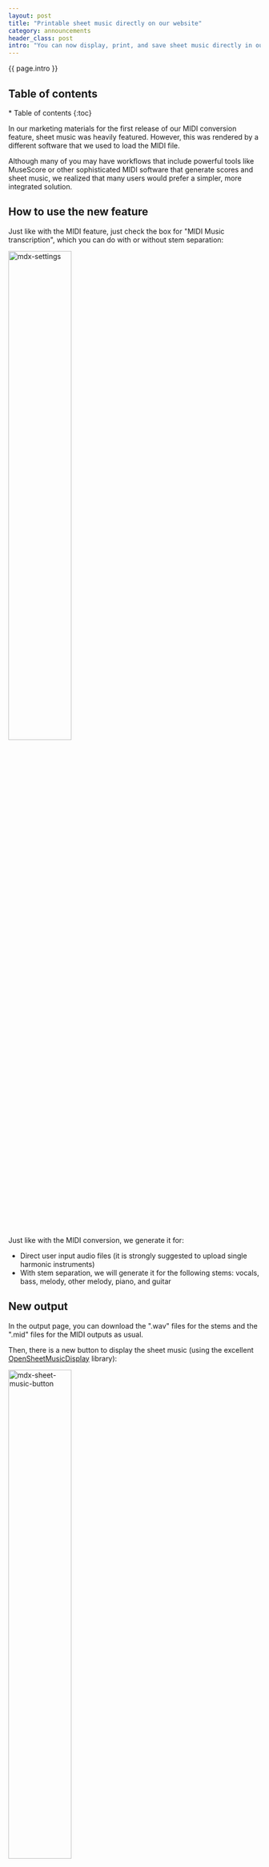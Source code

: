 ```yaml
---
layout: post
title: "Printable sheet music directly on our website"
category: announcements
header_class: post
intro: "You can now display, print, and save sheet music directly in our website, generated automatically from your music files!"
---
```


{{ page.intro }}

<h2>Table of contents</h2>
* Table of contents
{:toc}

In our marketing materials for the first release of our MIDI conversion feature, sheet music was heavily featured. However, this was rendered by a different software that we used to load the MIDI file.

Although many of you may have workflows that include powerful tools like MuseScore or other sophisticated MIDI software that generate scores and sheet music, we realized that many users would prefer a simpler, more integrated solution.

## How to use the new feature

Just like with the MIDI feature, just check the box for "MIDI Music transcription", which you can do with or without stem separation:

<img src="/assets/blog/post17/mdx-settings.webp" alt="mdx-settings" width="50%"/>

Just like with the MIDI conversion, we generate it for:
* Direct user input audio files (it is strongly suggested to upload single harmonic instruments)
* With stem separation, we will generate it for the following stems: vocals, bass, melody, other melody, piano, and guitar

## New output

In the output page, you can download the ".wav" files for the stems and the ".mid" files for the MIDI outputs as usual.

Then, there is a new button to display the sheet music (using the excellent [OpenSheetMusicDisplay](https://opensheetmusicdisplay.org/) library):

<img src="/assets/blog/post17/mdx-widget.webp" alt="mdx-sheet-music-button" width="50%"/>

This leads you to the next window where you can open the sheet music for each stem (or for your uploaded track) in a new tab:

<img src="/assets/blog/post17/mdx-output-page.webp" alt="mdx-output-links" width="50%"/>

## Printing and saving the sheet music

{% include admonitions.html
    type="tip"
    title="What is MusicXML?"
    content="MusicXML is a universal format for sheet music and scoresthat can be read by most notation software."
%}

Our sheet music feature is powered by generating MusicXML file from the MIDI files for each of the stems.

You can save the ".musicxml" file for each stem or the MIDI output, or print the sheet music directly from your browser:

<img src="/assets/blog/post17/printable-sheet-music.webp" alt="mdx-sheet-music" width="75%"/>

If you import the score into MuseScore or another more advanced notation software, you can make further edits and refinements to the sheet music. You may get an error about inconsistencies in the score, like this in MuseScore:

<img src="/assets/blog/post17/musescore-error.webp" alt="musescore-error" width="50%"/>

This is normal and expected: we strive to deliver good results, but automatic transcription is a challenging task to achieve with software tools.

Hopefully, the scores can help you get started with your music projects, whether you are a student, teacher, composer, or performer.
